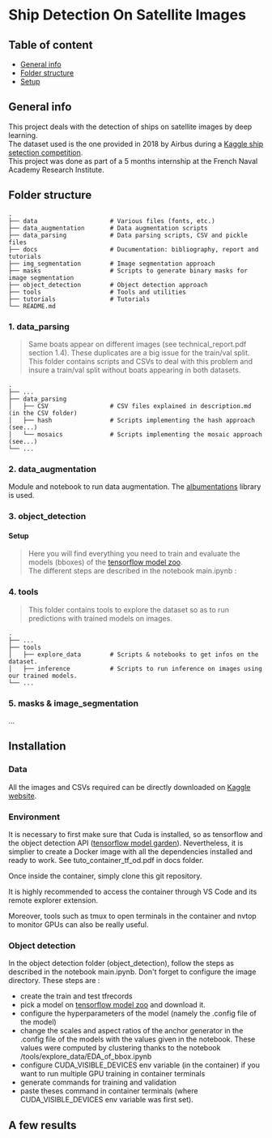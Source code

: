 # Ship Detection On Satellite Images

## Table of content

* [General info](#general-info)
* [Folder structure](#folder-structure)
* [Setup](#setup)


## General info

This project deals with the detection of ships on satellite images by deep learning. \
The dataset used is the one provided in 2018 by Airbus during a [Kaggle ship setection competition](https://www.kaggle.com/c/airbus-ship-detection).\
This project was done as part of a 5 months internship at the French Naval Academy Research Institute.

## Folder structure 
    .
    ├── data                    # Various files (fonts, etc.) 
    ├── data_augmentation       # Data augmentation scripts 
    ├── data_parsing            # Data parsing scripts, CSV and pickle files
    ├── docs                    # Ducumentation: bibliography, report and tutorials
    ├── img_segmentation        # Image segmentation approach
    ├── masks                   # Scripts to generate binary masks for image segmentation 
    ├── object_detection        # Object detection approach
    ├── tools                   # Tools and utilities
    ├── tutorials               # Tutorials 
    └── README.md

### 1. data_parsing

> Same boats appear on different images (see technical_report.pdf section 1.4). These duplicates are a big issue for the train/val split. This folder contains scripts and CSVs to deal with this problem and insure a train/val split without boats appearing in both datasets.

    .
    ├── ...
    ├── data_parsing            
    │   ├── CSV                 # CSV files explained in description.md (in the CSV folder)
    │   ├── hash                # Scripts implementing the hash approach (see...)
    │   └── mosaics             # Scripts implementing the mosaic approach (see...)
    └── ...

### 2. data_augmentation

Module and notebook to run data augmentation. The [albumentations](https://github.com/albumentations-team/albumentations) library is used.

### 3. object_detection 

#### Setup  

> Here you will find everything you need to train and evaluate the models (bboxes) of the [tensorflow model zoo](https://github.com/tensorflow/models/blob/master/research/object_detection/g3doc/tf2_detection_zoo.md).\
The different steps are described in the notebook main.ipynb :


### 4. tools

> This folder contains tools to explore the dataset so as to run predictions with trained models on images.

    .
    ├── ...
    ├── tools            
    │   ├── explore_data        # Scripts & notebooks to get infos on the dataset.
    │   ├── inference           # Scripts to run inference on images using our trained models.
    └── ...

### 5. masks & image_segmentation

...

## Installation

### Data

All the images and CSVs required can be directly downloaded on [Kaggle website](https://www.kaggle.com/competitions/airbus-ship-detection/data).

### Environment

It is necessary to first make sure that Cuda is installed, so as tensorflow and the object detection API ([tensorflow model garden](https://github.com/tensorflow/models)). Nevertheless, it is simplier to create a Docker image with all the dependencies installed and ready to work. See tuto_container_tf_od.pdf in docs folder.

Once inside the container, simply clone this git repository.

It is highly recommended to access the container through VS Code and its remote explorer extension.

Moreover, tools such as tmux to open terminals in the container and nvtop to monitor GPUs can also be really useful.

### Object detection

In the object detection folder (object_detection), follow the steps as described in the notebook main.ipynb. Don't forget to configure the image directory. 
These steps are :
- create the train and test tfrecords
- pick a model on [tensorflow model zoo](https://github.com/tensorflow/models/blob/master/research/object_detection/g3doc/tf2_detection_zoo.md) and download it.
- configure the hyperparameters of the model (namely the .config file of the model)
- change the scales and aspect ratios of the anchor generator in the .config file of the models with the values given in the notebook. These values were computed by clustering thanks to the notebook /tools/explore_data/EDA_of_bbox.ipynb
- configure CUDA_VISIBLE_DEVICES env variable (in the container) if you want to run multiple GPU training in container terminals
- generate commands for training and validation
- paste theses command in container terminals (where CUDA_VISIBLE_DEVICES env variable was first set).

## A few results
